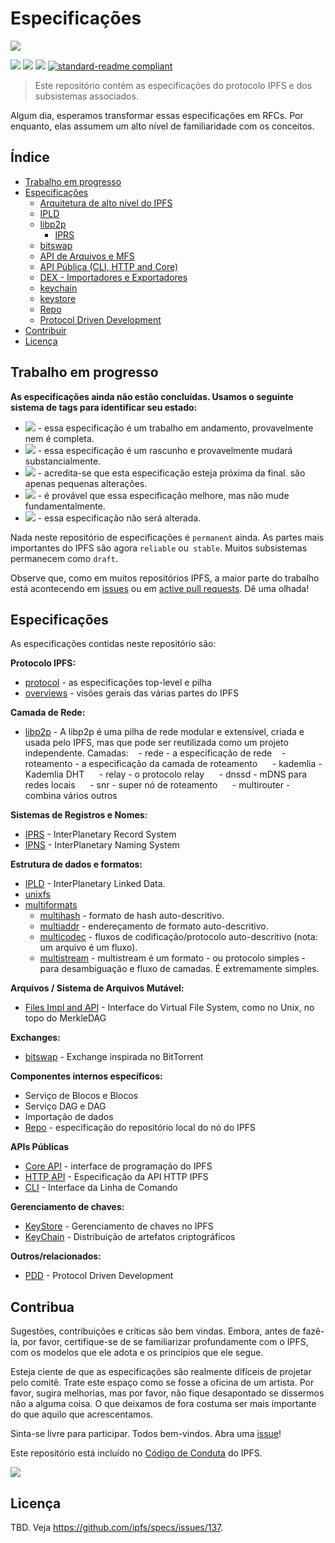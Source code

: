 # Especificações

![](media-artifacts/ipfs-splash.png)

[![](https://img.shields.io/badge/made%20by-Protocol%20Labs-blue.svg?style=flat-square)](http://ipn.io)
[![](https://img.shields.io/badge/project-IPFS-blue.svg?style=flat-square)](http://ipfs.io/)
[![](https://img.shields.io/badge/freenode-%23ipfs-blue.svg?style=flat-square)](http://webchat.freenode.net/?channels=%23ipfs)
[![standard-readme compliant](https://img.shields.io/badge/readme%20style-standard-brightgreen.svg?style=flat-square)](https://github.com/RichardLitt/standard-readme)

> Este repositório contém as especificações do protocolo IPFS e dos subsistemas associados.

Algum dia, esperamos transformar essas especificações em RFCs. Por enquanto, elas assumem um alto nível de familiaridade com os conceitos.

## Índice

- [Trabalho em progresso](#work-in-progress)
- [Especificações](#specs)
  - [Arquitetura de alto nível do IPFS](/architecture)
  - [IPLD](https://github.com/ipld/specs)
  - [libp2p](https://github.com/libp2p/specs)
    - [IPRS](https://github.com/libp2p/specs/blob/master/IPRS.md)
  - [bitswap](/bitswap)
  - [API de Arquivos e MFS](/files)
  - [API Pública (CLI, HTTP and Core)](/public-api)
  - [DEX - Importadores e Exportadores](/dex)
  - [keychain](/keychain)
  - [keystore](/keystore)
  - [Repo](/repo)
  - [Protocol Driven Development](https://github.com/ipfs/pdd)
- [Contribuir](#contribute)
- [Licença](#license)

## Trabalho em progresso

**As especificações ainda não estão concluídas. Usamos o seguinte sistema de tags para identificar seu estado:**

- ![](https://img.shields.io/badge/status-wip-orange.svg?style=flat-square) - essa especificação é um trabalho em andamento, provavelmente nem é completa.
- ![](https://img.shields.io/badge/status-draft-yellow.svg?style=flat-square) - essa especificação é um rascunho e provavelmente mudará substancialmente.
- ![](https://img.shields.io/badge/status-reliable-green.svg?style=flat-square) - acredita-se que esta especificação esteja próxima da final. são apenas pequenas alterações.
- ![](https://img.shields.io/badge/status-stable-brightgreen.svg?style=flat-square) - é provável que essa especificação melhore, mas não mude fundamentalmente.
- ![](https://img.shields.io/badge/status-permanent-blue.svg?style=flat-square) - essa especificação não será alterada.

Nada neste repositório de especificações é `permanent` ainda. As partes mais importantes do IPFS são agora `reliable` ou` stable`. Muitos subsistemas permanecem como `draft`.


Observe que, como em muitos repositórios IPFS, a maior parte do trabalho está acontecendo em [issues](https://github.com/ipfs/specs/issues/) ou em [active pull requests](https://github.com/ipfs/specs/pulls/). Dê uma olhada!

## Especificações

As especificações contidas neste repositório são:

**Protocolo IPFS:**
- [protocol](/architecture) - as especificações top-level e pilha
- [overviews](/overviews) - visões gerais das várias partes do IPFS

**Camada de Rede:**
- [libp2p](https://github.com/libp2p/specs) - A libp2p é uma pilha de rede modular e extensível, criada e usada pelo IPFS, mas que pode ser reutilizada como um projeto independente. Camadas:
   - rede - a especificação de rede
   - roteamento - a especificação da camada de roteamento
     - kademlia - Kademlia DHT
     - relay - o protocolo relay
     - dnssd - mDNS para redes locais
     - snr - super nó de roteamento
     - multirouter - combina vários outros

**Sistemas de Registros e Nomes:**
- [IPRS](https://github.com/libp2p/specs/blob/master/IPRS.md) - InterPlanetary Record System
- [IPNS](/naming) - InterPlanetary Naming System

**Estrutura de dados e formatos:**
- [IPLD](https://github.com/ipld/spec) - InterPlanetary Linked Data.
- [unixfs](/unixfs)
- [multiformats](http://github.com/multiformats/multiformats)
  - [multihash](https://github.com/multiformats/multihash) - formato de hash auto-descritivo.
  - [multiaddr](https://github.com/multiformats/multiaddr) - endereçamento de formato auto-descritivo.
  - [multicodec](https://github.com/multiformats/multicodec) - fluxos de codificação/protocolo auto-descritivo (nota: um arquivo é um fluxo).
  - [multistream](https://github.com/multiformats/multistream) - multistream é um formato - ou protocolo simples - para desambiguação e fluxo de camadas. É extremamente simples.

**Arquivos / Sistema de Arquivos Mutável:**
- [Files Impl and API](/files) - Interface do Virtual File System, como no Unix, no topo do MerkleDAG

**Exchanges:**
- [bitswap](/bitswap) - Exchange inspirada no BitTorrent

**Componentes internos específicos:**
- Serviço de Blocos e Blocos
- Serviço DAG e DAG
- Importação de dados
- [Repo](/repo) - especificação do repositório local do nó do IPFS

**APIs Públicas**
- [Core API](/public-api/core) - interface de programação do IPFS
- [HTTP API](https://github.com/ipfs/http-api-spec) - Especificação da API HTTP IPFS
- [CLI](/public-api/cli) - Interface da Linha de Comando

**Gerenciamento de chaves:**
- [KeyStore](/keystore) - Gerenciamento de chaves no IPFS
- [KeyChain](/keychain) - Distribuição de artefatos criptográficos

**Outros/relacionados:**
- [PDD](https://github.com/ipfs/pdd) - Protocol Driven Development

## Contribua

Sugestões, contribuições e críticas são bem vindas. Embora, antes de fazê-la, por favor, certifique-se de se familiarizar profundamente com o IPFS, com os modelos que ele adota e os princípios que ele segue.

Esteja ciente de que as especificações são realmente difíceis de projetar pelo comitê. Trate este espaço como se fosse a oficina de um artista. Por favor, sugira melhorias, mas por favor, não fique desapontado se dissermos não a alguma coisa. O que deixamos de fora costuma ser mais importante do que aquilo que acrescentamos.

Sinta-se livre para participar. Todos bem-vindos. Abra uma [issue](https://github.com/ipfs/specs/issues)!

Este repositório está incluído no [Código de Conduta](https://github.com/ipfs/community/blob/master/code-of-conduct.md) do IPFS.

[![](https://cdn.rawgit.com/jbenet/contribute-ipfs-gif/master/img/contribute.gif)](https://github.com/ipfs/community/blob/master/contributing.md)

## Licença

TBD. Veja https://github.com/ipfs/specs/issues/137.
